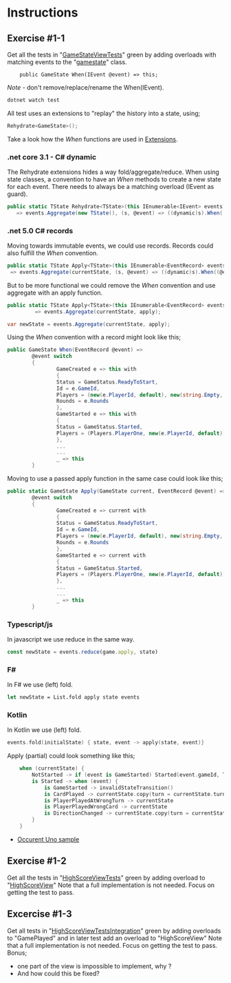 # Instructions

## Exercise #1-1

Get all the tests in "[GameStateViewTests](RPS.Tests/GameStateViewTests.cs)" green by adding overloads with matching events to the "[gamestate](RPS.Tests/GameState.cs)" class.

        public GameState When(IEvent @event) => this;

*Note* - don't remove/replace/rename the When(IEvent).

```bash
dotnet watch test
```
All test uses an extensions to "replay" the history into a state, using;

```csharp
Rehydrate<GameState>();
```

Take a look how the *When* functions are used in [Extensions](RPS.Tests/Extensions.cs).

### .net core 3.1 - C# dynamic

The Rehydrate extensions hides a way fold/aggregate/reduce. When using state classes, a convention to have an *When* methods to create a new state for each event.
There needs to always be a matching overload (IEvent as guard).

```csharp
public static TState Rehydrate<TState>(this IEnumerable<IEvent> events) where TState : new()
   => events.Aggregate(new TState(), (s, @event) => ((dynamic)s).When((dynamic)@event));
```

### .net 5.0 C# records

Moving towards immutable events, we could use records. Records could also fulfill the *When* convention.  

```csharp
public static TState Apply<TState>(this IEnumerable<EventRecord> events, TState currentState) where TState : new()
 => events.Aggregate(currentState, (s, @event) => ((dynamic)s).When((@event)));
```
But to be more functional we could remove the *When* convention and use aggregate with an apply function.

```csharp
public static TState Apply<TState>(this IEnumerable<EventRecord> events, TState currentState, Func<TState, EventRecord, TState> apply) where TState : new()
         => events.Aggregate(currentState, apply);
```

```csharp
var newState = events.Aggregate(currentState, apply);
```

Using the *When* convention with a record might look like this;


```csharp
public GameState When(EventRecord @event) =>
        @event switch
        {
                GameCreated e => this with
                {
                Status = GameStatus.ReadyToStart,
                Id = e.GameId,
                Players = (new(e.PlayerId, default), new(string.Empty, default)),
                Rounds = e.Rounds
                },
                GameStarted e => this with
                {
                Status = GameStatus.Started,
                Players = (Players.PlayerOne, new(e.PlayerId, default))
                },
                ...
                ...
                _ => this
        }
```

Moving to use a passed apply function in the same case could look like this;

```csharp
public static GameState Apply(GameState current, EventRecord @event) =>
        @event switch
        {
                GameCreated e => current with
                {
                Status = GameStatus.ReadyToStart,
                Id = e.GameId,
                Players = (new(e.PlayerId, default), new(string.Empty, default)),
                Rounds = e.Rounds
                },
                GameStarted e => current with
                {
                Status = GameStatus.Started,
                Players = (Players.PlayerOne, new(e.PlayerId, default))
                },
                ...
                ...
                _ => this
        }
```

### Typescript/js

In javascript we use reduce in the same way.

```typescript
const newState = events.reduce(game.apply, state)
```

### F#

In F# we use (left) fold.

```fsharp
let newState = List.fold apply state events 
```

### Kotlin

In Kotlin we use (left) fold.

```kotlin
events.fold(initialState) { state, event -> apply(state, event)}
```

Apply (partial) could look something like this;

```kotlin
    when (currentState) {
        NotStarted -> if (event is GameStarted) Started(event.gameId, Turn(event.firstPlayerId, event.playerCount, Clockwise), event.firstCard) else invalidStateTransition()
        is Started -> when (event) {
            is GameStarted -> invalidStateTransition()
            is CardPlayed -> currentState.copy(turn = currentState.turn.setPlayer(event.nextPlayerId), topCard = event.card)
            is PlayerPlayedAtWrongTurn -> currentState
            is PlayerPlayedWrongCard -> currentState
            is DirectionChanged -> currentState.copy(turn = currentState.turn.setDirection(event.direction))
        }
    }
```

- [Occurent Uno sample](https://github.com/johanhaleby/occurrent/blob/master/example/domain/uno/model/src/main/kotlin/org/occurrent/example/domain/uno/Uno.kt#L114)

## Exercise #1-2

Get all the tests in "[HighScoreViewTests](RPS.Tests/HighScoreViewTests.cs)" green by adding overload to "[HighScoreView](RPS.Tests/HighScoreView.cs)"
Note that a full implementation is not needed. Focus on getting the test to pass.

## Excercise #1-3

Get all tests in "[HighScoreViewTestsIntegration](RPS.Tests/HighScoreViewTestsIntegration.cs)" green by adding overloads to "GamePlayed" and in later test add an overload to "HighScoreView"
Note that a full implementation is not needed. Focus on getting the test to pass.
Bonus;
- one part of the view is impossible to implement, why ?
- And how could this be fixed?

